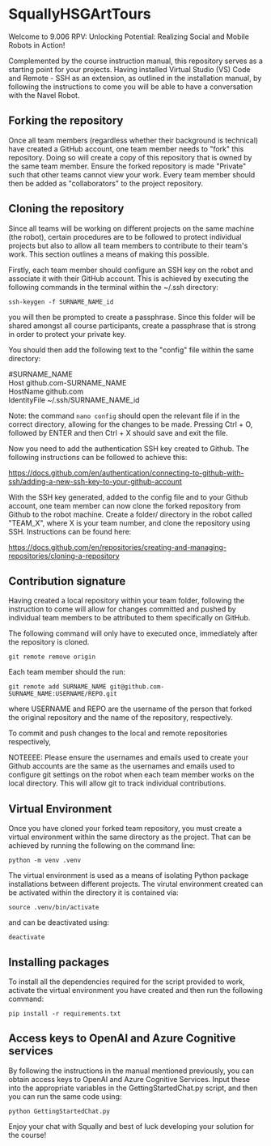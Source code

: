 # SquallyHSGArtTours

Welcome to 9.006 RPV: Unlocking Potential: Realizing Social and Mobile Robots in Action!

Complemented by the course instruction manual, this repository serves as a starting point for your projects. Having installed Virtual Studio (VS) Code and Remote - SSH as an extension, as outlined in the installation manual, by following the instructions to come you will be able to have a conversation with the Navel Robot.

## Forking the repository

Once all team members (regardless whether their background is technical) have created a GitHub account, one team member needs to "fork" this repository. Doing so will create a copy of this repository that is owned by the same team member. Ensure the forked repository is made "Private" such that other teams cannot view your work. Every team member should then be added as "collaborators" to the project repository.

## Cloning the repository

Since all teams will be working on different projects on the same machine (the robot), certain procedures are to be followed to protect individual projects but also to allow all team members to contribute to their team's work. This section outlines a means of making this possible.

Firstly, each team member should configure an SSH key on the robot and associate it with their GitHub account. This is achieved by executing the following commands in the terminal within the ~/.ssh directory:

 `ssh-keygen -f SURNAME_NAME_id`

you will then be prompted to create a passphrase. Since this folder will be shared amongst all course participants, create a passphrase that is strong in order to protect your private key.

You should then add the following text to the "config" file within the same directory:

#SURNAME_NAME <br />
Host github.com-SURNAME_NAME <br />
HostName github.com <br />
IdentityFile ~/.ssh/SURNAME_NAME_id <br />

Note: the command `nano config` should open the relevant file if in the correct directory, allowing for the changes to be made. Pressing Ctrl + O, followed by ENTER and then Ctrl + X should save and exit the file.

Now you need to add the authentication SSH key created to Github. The following instructions can be followed to achieve this:

https://docs.github.com/en/authentication/connecting-to-github-with-ssh/adding-a-new-ssh-key-to-your-github-account

With the SSH key generated, added to the config file and to your Github account, one team member can now clone the forked repository from Github to the robot machine. Create a folder/ directory in the robot called "TEAM_X", where X is your team number, and clone the repository using SSH. Instructions can be found here:

https://docs.github.com/en/repositories/creating-and-managing-repositories/cloning-a-repository

## Contribution signature

Having created a local repository within your team folder, following the instruction to come will allow for changes committed and pushed by individual team members to be attributed to them specifically on GitHub.

The following command will only have to executed once, immediately after the repository is cloned.

`git remote remove origin`

Each team member should the run:

`git remote add SURNAME_NAME git@github.com-SURNAME_NAME:USERNAME/REPO.git`

where USERNAME and REPO are the username of the person that forked the original repository and the name of the repository, respectively.

To commit and push changes to the local and remote repositories respectively, 


NOTEEEE: Please ensure the usernames and emails used to create your Github accounts are the same as the usernames and emails used to configure git settings on the robot when each team member works on the local directory. This will allow git to track individual contributions.

## Virtual Environment

Once you have cloned your forked team repository, you must create a virtual environment within the same directory as the project. That can be achieved by running the following on the command line:

`python -m venv .venv`

The virtual environment is used as a means of isolating Python package installations between different projects. The virutal environment created can be activated within the directory it is contained via:

`source .venv/bin/activate`

and can be deactivated using:

`deactivate`

## Installing packages

To install all the dependencies required for the script provided to work, activate the virtual environment you have created and then run the following command:

`pip install -r requirements.txt`

## Access keys to OpenAI and Azure Cognitive services

By following the instructions in the manual mentioned previously, you can obtain access keys to OpenAI and Azure Cognitive Services. Input these into the appropriate variables in the GettingStartedChat.py script, and then you can run the same code using:

`python GettingStartedChat.py`

Enjoy your chat with Squally and best of luck developing your solution for the course!






